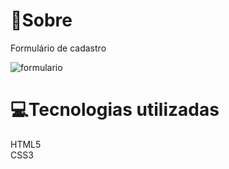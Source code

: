 # 📖Sobre
Formulário de cadastro <br>

![formulario](https://user-images.githubusercontent.com/92693817/149518884-e8a14dc4-d16d-4aa9-84f2-5de905bde0d2.png)

# 💻Tecnologias utilizadas 
HTML5 <br>
CSS3

